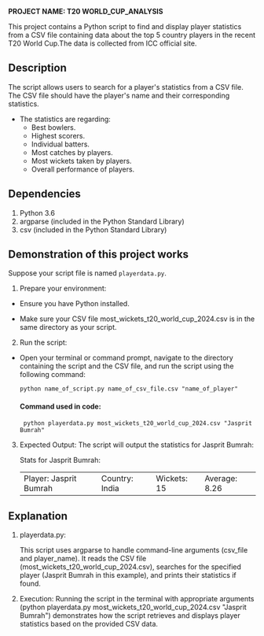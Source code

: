 **PROJECT NAME: T20 WORLD_CUP_ANALYSIS**

This project contains a Python script to find and display player statistics from a CSV file containing data about the top 5 country players in the recent T20 World Cup.The data is collected from ICC official site.

## Description
The script allows users to search for a player's statistics from a CSV file. The CSV file should have the player's name and their corresponding statistics. 
- The statistics are regarding:
    - Best bowlers.
    - Highest scorers.
    - Individual batters.
    - Most catches by players.
    - Most wickets taken by players.
    - Overall performance of players.

## Dependencies
1. Python 3.6
2. argparse (included in the Python Standard Library)
3. csv (included in the Python Standard Library)

## Demonstration of this project works
Suppose your script file is named `playerdata.py`.

1. Prepare your environment:

- Ensure you have Python installed.

- Make sure your CSV file most_wickets_t20_world_cup_2024.csv is in the same directory as your script.


2. Run the script:

  - Open your terminal or command prompt, navigate to the directory containing the script and the CSV file, and run the script using the following command:

      
       ` python name_of_script.py name_of_csv_file.csv "name_of_player" `

       #### Command used in code:
       ```
        python playerdata.py most_wickets_t20_world_cup_2024.csv "Jasprit Bumrah" 
       ```


3. Expected Output:
The script will output the statistics for Jasprit Bumrah:

    Stats for Jasprit Bumrah:
    <html>
    <table>
    <tr>
    <td>Player: Jasprit Bumrah</td> 
    <td>Country: India </td>
    <td>Wickets: 15</td>
    <td>Average: 8.26</td>
    </tr>
    </table>
    </html>


## Explanation
1. playerdata.py: 

   This script uses argparse to handle command-line arguments (csv_file and player_name). It reads the CSV file (most_wickets_t20_world_cup_2024.csv), searches for the specified player (Jasprit Bumrah in this example), and prints their statistics if found.

2. Execution:
   Running the script in the terminal with appropriate arguments (python playerdata.py most_wickets_t20_world_cup_2024.csv "Jasprit Bumrah") demonstrates how the script retrieves and displays player statistics based on the provided CSV data.